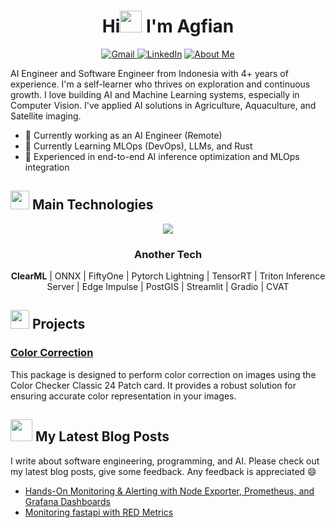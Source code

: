 <h1 align="center"><b>Hi<img src="https://media.giphy.com/media/hvRJCLFzcasrR4ia7z/giphy.gif" width="35"> I'm Agfian </b></h1>

<p align="center">
  <a href="mailto:agfianfd@gmail.com" target="_blank">
      <img src="https://img.shields.io/badge/eMail-D14836?style=for-the-badge&logo=gmail&logoColor=white" alt="Gmail" />
  </a>
  <a href="https://www.linkedin.com/in/magfianf/" target="_blank"><img alt="LinkedIn" src="https://img.shields.io/badge/linkedin-%230077B5.svg?&style=for-the-badge&logo=linkedin&logoColor=white" /></a>
  <a href="https://agfianf.github.io/about/" target="_blank"><img alt="About Me" src="https://img.shields.io/badge/About-Me-gray?style=for-the-badge"/></a>
</p>

AI Engineer and Software Engineer from Indonesia with 4+ years of experience. I'm a self-learner who thrives on exploration and continuous growth. I love building AI and Machine Learning systems, especially in Computer Vision. I've applied AI solutions in Agriculture, Aquaculture, and Satellite imaging.

- 🔭 Currently working as an AI Engineer (Remote)
- 🌱 Currently Learning MLOps (DevOps), LLMs, and Rust
- 💼 Experienced in end-to-end AI inference optimization and MLOps integration


## <img src="https://media4.giphy.com/media/v1.Y2lkPTc5MGI3NjExaTBxbDhpamx2emEzeTJmMjNneXIwNmQyajlpbHo4cXV5YmlwYjlqZCZlcD12MV9pbnRlcm5hbF9naWZfYnlfaWQmY3Q9dHM/ksE9feSa2b4V2GYwY4/giphy.gif" width="30"> Main Technologies

<p align="center">
  <a href="https://skillicons.dev">
    <img src="https://skillicons.dev/icons?i=bash,python,rust,pytorch,opencv,fastapi,redis,postgres,vscode,git,docker,kubernetes,prometheus,grafana,azure&theme=light"/>
  </a>
</p>


<div align="center">
<h3> Another Tech </h3>
<b>ClearML</b> | ONNX  | FiftyOne | Pytorch Lightning | TensorRT | Triton Inference Server | Edge Impulse | PostGIS | Streamlit | Gradio | CVAT
</div>

## <img src="https://media.giphy.com/media/v1.Y2lkPTc5MGI3NjExNjlkMDZ4amt6Y2h3cG15c2Z3d3RheDR3Mmh4YXh3YzcxOGFva2I3cyZlcD12MV9zdGlja2Vyc19zZWFyY2gmY3Q9cw/zOx4kKZLsfuqShoh2t/giphy.gif" width="30" > Projects

### [Color Correction](https://agfianf.github.io/color-correction/)
  
  This package is designed to perform color correction on images using the Color Checker Classic 24 Patch card. It provides a robust solution for ensuring accurate color representation in your images.



## <img src="https://media.giphy.com/media/W1wiffohJYvPtQuA8O/giphy.gif" width="35"> My Latest Blog Posts

I write about software engineering, programming, and AI. Please check out my latest blog posts, give some feedback. Any feedback is appreciated 😄

- [Hands-On Monitoring & Alerting with Node Exporter, Prometheus, and Grafana Dashboards](https://agfianf.github.io/blog/2025/03/03/task-12-hands-on-monitoring--alerting-with-node-exporter-prometheus-and-grafana-dashboards/)
- [Monitoring fastapi with RED Metrics](https://agfianf.github.io/blog/2025/02/24/monitoring-fastapi-applications-with-red-metrics/)



<!--
## <img src="https://media.giphy.com/media/iY8CRBdQXODJSCERIr/giphy.gif" width="35"><b> Github Stats </b>

<a href="https://github.com/anuraghazra/github-readme-stats">
  <img height=200 align="center" src="https://github-readme-stats.vercel.app/api?username=agfianf" />
</a>
<a href="https://github.com/anuraghazra/convoychat">
  <img height=200 align="center" src="https://github-readme-stats.vercel.app/api/top-langs?username=agfianf&layout=compact&langs_count=8&card_width=320" />
</a>

<br>

**agfianf/agfianf** is a ✨ _special_ ✨ repository because its `README.md` (this file) appears on your GitHub profile.

Here are some ideas to get you started:

- 🔭 I’m currently working on ...
- 🌱 I’m currently learning ...
- 👯 I’m looking to collaborate on ...
- 🤔 I’m looking for help with ...
- 💬 Ask me about ...
- 📫 How to reach me: ...
- 😄 Pronouns: ...
- ⚡ Fun fact: ...
-->